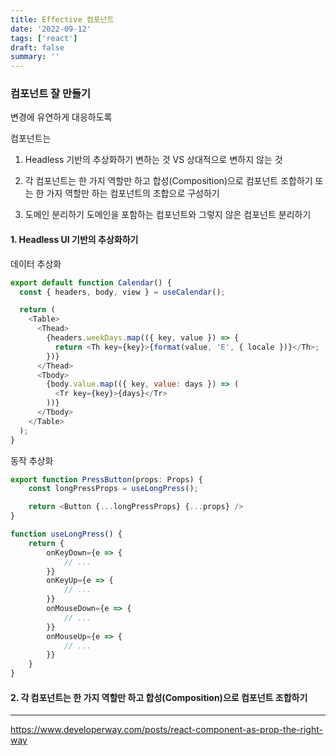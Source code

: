 ```yaml
---
title: Effective 컴포넌트
date: '2022-09-12'
tags: ['react']
draft: false
summary: ''
---
```


### 컴포넌트 잘 만들기

변경에 유연하게 대응하도록

컴포넌트는

1. Headless 기반의 추상화하기
   변하는 것 VS 상대적으로 변하지 않는 것

2. 각 컴포넌트는 한 가지 역할만 하고 합성(Composition)으로 컴포넌트 조합하기
   또는 한 가지 역할만 하는 컴포넌트의 조합으로 구성하기

3. 도메인 분리하기
   도메인을 포함하는 컴포넌트와 그렇지 않은 컴포넌트 분리하기

#### 1. Headless UI 기반의 추상화하기

데이터 추상화

```js
export default function Calendar() {
  const { headers, body, view } = useCalendar();

  return (
    <Table>
      <Thead>
        {headers.weekDays.map(({ key, value }) => {
          return <Th key={key}>{format(value, 'E', { locale })}</Th>;
        })}
      </Thead>
      <Tbody>
        {body.value.map(({ key, value: days }) => (
          <Tr key={key}>{days}</Tr>
        ))}
      </Tbody>
    </Table>
  );
}
```

동작 추상화

```js
export function PressButton(props: Props) {
    const longPressProps = useLongPress();

    return <Button {...longPressProps} {...props} />
}

function useLongPress() {
    return {
        onKeyDown={e => {
            // ...
        }}
        onKeyUp={e => {
            // ...
        }}
        onMouseDown={e => {
            // ...
        }}
        onMouseUp={e => {
            // ...
        }}
    }
}
```

#### 2. 각 컴포넌트는 한 가지 역할만 하고 합성(Composition)으로 컴포넌트 조합하기

---

https://www.developerway.com/posts/react-component-as-prop-the-right-way

